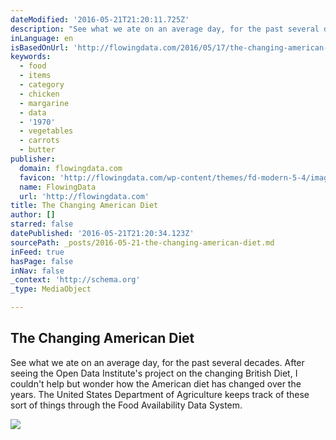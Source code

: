 ```yaml
---
dateModified: '2016-05-21T21:20:11.725Z'
description: "See what we ate on an average day, for the past several decades. After seeing the Open Data Institute's project on the changing British Diet, I couldn't help but wonder how the American diet has changed over the years. The United States Department of Agriculture keeps track of these sort of things through the Food Availability Data System."
inLanguage: en
isBasedOnUrl: 'http://flowingdata.com/2016/05/17/the-changing-american-diet/'
keywords:
  - food
  - items
  - category
  - chicken
  - margarine
  - data
  - '1970'
  - vegetables
  - carrots
  - butter
publisher:
  domain: flowingdata.com
  favicon: 'http://flowingdata.com/wp-content/themes/fd-modern-5-4/images/favicon.ico'
  name: FlowingData
  url: 'http://flowingdata.com'
title: The Changing American Diet
author: []
starred: false
datePublished: '2016-05-21T21:20:34.123Z'
sourcePath: _posts/2016-05-21-the-changing-american-diet.md
inFeed: true
hasPage: false
inNav: false
_context: 'http://schema.org'
_type: MediaObject

---
```

<article style=""><h1>The Changing American Diet</h1><p>See what we ate on an average day, for the past several decades. After seeing the Open Data Institute's project on the changing British Diet, I couldn't help but wonder how the American diet has changed over the years. The United States Department of Agriculture keeps track of these sort of things through the Food Availability Data System.</p><img src="http://i1.wp.com/flowingdata.com/wp-content/uploads/2016/05/The-Changing-American-Diet.png?fit=1800%2C900" /></article>
